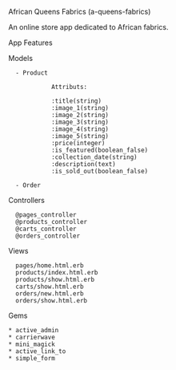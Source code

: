 African Queens Fabrics (a-queens-fabrics)

An online store app dedicated to African fabrics.

App Features

Models

      - Product

                Attributs:

                :title(string)
                :image_1(string)
                :image_2(string)
                :image_3(string)
                :image_4(string)
                :image_5(string)
                :price(integer)
                :is_featured(boolean_false)
                :collection_date(string)
                :description(text)
                :is_sold_out(boolean_false)

      - Order

Controllers

      @pages_controller
      @products_controller
      @carts_controller
      @orders_controller

Views

      pages/home.html.erb
      products/index.html.erb
      products/show.html.erb
      carts/show.html.erb
      orders/new.html.erb
      orders/show.html.erb

Gems

    * active_admin
    * carrierwave
    * mini_magick
    * active_link_to
    * simple_form
